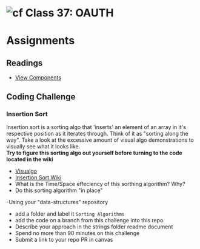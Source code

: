 # ![cf](http://i.imgur.com/7v5ASc8.png) Class 37: OAUTH

# Assignments

## Readings
- [View Components](https://docs.microsoft.com/en-us/aspnet/core/mvc/views/view-components)

## Coding Challenge

### Insertion Sort
Insertion sort is a sorting algo that 'inserts' an element of an array in it's respective position as it iterates through. Think of it as "sorting along the way". 
Take a look at the excessive amount of visual algo demonstrations to visually see what it looks like. 
<br />
**Try to figure this sorting algo out yourself before turning to the code located in the wiki**

- [Visualgo](https://visualgo.net/en/sorting)
- [Insertion Sort Wiki](https://en.wikipedia.org/wiki/Insertion_sort)
- What is the Time/Space effeciency of this sorthing algorithm? Why?
- Do this sorting algorithm "in place"

-Using your "data-structures" repository
  - add a folder and label it `Sorting Algorithms`
  - add the code on a branch from this challenge into this repo
  - Describe your approach in the strings folder readme document
  - Spend no more than 90 minutes on this challenge
  - Submit a link to your repo PR in canvas
